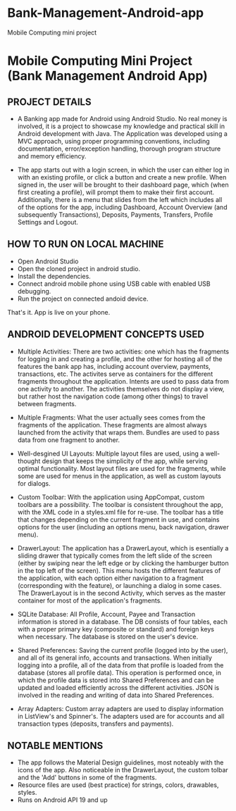 # Bank-Management-Android-app
Mobile Computing mini project
# Mobile Computing Mini Project (Bank Management Android App)

## PROJECT DETAILS

- A Banking app made for Android using Android Studio. No real money is involved, it is a project to showcase my knowledge and practical skill in Android development with Java. The Application was developed using a MVC approach, using proper programming conventions, including documentation, error/exception handling, thorough program structure and memory efficiency.

- The app starts out with a login screen, in which the user can either log in with an existing profile, or click a button and create a new profile. When signed in, the user will be brought to their dashboard page, which (when first creating a profile), will prompt them to make their first account. Additionally, there is a menu that slides from the left which includes all of the options for the app, including Dashboard, Account Overview (and subsequently Transactions), Deposits, Payments, Transfers, Profile Settings and Logout.

## HOW TO RUN ON LOCAL MACHINE


- Open Android Studio
- Open the cloned project in android studio.
- Install the dependencies.
- Connect android mobile phone using USB cable with enabled USB debugging.
- Run the project on connected andoid device.

That's it. App is live on your phone.

## ANDROID DEVELOPMENT CONCEPTS USED

- Multiple Activities: There are two activities: one which has the fragments for logging in and creating a profile, and the other for hosting all of the features the bank app has, including account overview, payments, transactions, etc. The activites serve as containers for the different fragments throughout the application. Intents are used to pass data from one activity to another. The activities themselves do not display a view, but rather host the navigation code (among other things) to travel between fragments.

- Multiple Fragments: What the user actually sees comes from the fragments of the application. These fragments are almost always launched from the activity that wraps them. Bundles are used to pass data from one fragment to another.

- Well-desgined UI Layouts: Multiple layout files are used, using a well-thought design that keeps the simplicity of the app, while serving optimal functionality. Most layout files are used for the fragments, while some are used for menus in the application, as well as custom layouts for dialogs.

- Custom Toolbar: With the application using AppCompat, custom toolbars are a possibility. The toolbar is consistent throughout the app, with the XML code in a styles.xml file for re-use. The toolbar has a title that changes depending on the current fragment in use, and contains options for the user (including an options menu, back navigation, drawer menu).

- DrawerLayout: The application has a DrawerLayout, which is esentially a sliding drawer that typically comes from the left slide of the screen (either by swiping near the left edge or by clicking the hamburger button in the top left of the screen). This menu hosts the different features of the application, with each option either navigation to a fragment (corresponding with the feature), or launching a dialog in some cases. The DrawerLayout is in the second Activity, which serves as the master container for most of the application's fragments.

- SQLite Database: All Profile, Account, Payee and Transaction information is stored in a database. The DB consists of four tables, each with a proper primary key (composite or standard) and foreign keys when necessary. The database is stored on the user's device.

- Shared Preferences: Saving the current profile (logged into by the user), and all of its general info, accounts and transactions. When initially logging into a profile, all of the data from that profile is loaded from the database (stores all profile data). This operation is performed once, in which the profile data is stored into Shared Preferences and can be updated and loaded efficiently across the different activities. JSON is involved in the reading and writing of data into Shared Preferences.

- Array Adapters: Custom array adapters are used to display information in ListView's and Spinner's. The adapters used are for accounts and all transaction types (deposits, transfers and payments).

## NOTABLE MENTIONS

- The app follows the Material Design guidelines, most noteably with the icons of the app. Also noticeable in the DrawerLayout, the custom tolbar and the 'Add' buttons in some of the fragments.
- Resource files are used (best practice) for strings, colors, drawables, styles.
- Runs on Android API 19 and up
